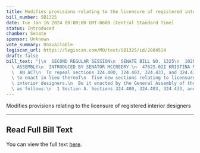 ```yaml
---
title: Modifies provisions relating to the licensure of registered interior designers
bill_number: SB1325
date: Tue Jan 16 2024 00:00:00 GMT-0600 (Central Standard Time)
status: Introduced
chamber: Senate
sponsor: Unknown
vote_summary: Unavailable
legiscan_url: https://legiscan.com/MO/text/SB1325/id/2884514
draft: false
bill_text: "|\n  SECOND REGULAR SESSION\n  SENATE BILL NO. 1325\n  102ND GENERA L\
  \ ASSEMBLY\n  INTRODUCED BY SENATOR MCCREERY.\n  4762S.02I KRISTINA MARTIN, Secretary\n\
  \  AN ACT\n  To repeal sections 324.400, 324.403, 324.433, and 324.436, RSMo, and\
  \ to enact in lieu thereof\n  five new sections relating to licensure of registered\
  \ interior designers.\n  Be it enacted by the General Assembly of the State of Missouri,\
  \ as follows:\n  1 Section A. Sections 324.400, 324.403, 324.433, and"
---
```

Modifies provisions relating to the licensure of registered interior designers

---

## Read Full Bill Text

You can view the full text [here](https://legiscan.com/MO/text/SB1325/id/2884514).
